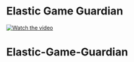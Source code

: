 # Elastic Game Guardian

[![Watch the video](path-to-image-file)](https://www.youtube.com/watch?v=VIDEO_ID)
# Elastic-Game-Guardian
